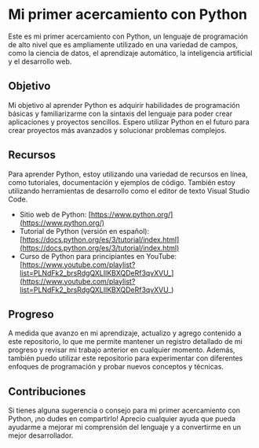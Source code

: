 # Mi primer acercamiento con Python

Este es mi primer acercamiento con Python, un lenguaje de programación de alto nivel que es ampliamente utilizado en una variedad de campos, como la ciencia de datos, el aprendizaje automático, la inteligencia artificial y el desarrollo web.

## Objetivo

Mi objetivo al aprender Python es adquirir habilidades de programación básicas y familiarizarme con la sintaxis del lenguaje para poder crear aplicaciones y proyectos sencillos. Espero utilizar Python en el futuro para crear proyectos más avanzados y solucionar problemas complejos.

## Recursos

Para aprender Python, estoy utilizando una variedad de recursos en línea, como tutoriales, documentación y ejemplos de código. También estoy utilizando herramientas de desarrollo como el editor de texto Visual Studio Code.

- Sitio web de Python: [https://www.python.org/](https://www.python.org/)
- Tutorial de Python (versión en español): [https://docs.python.org/es/3/tutorial/index.html](https://docs.python.org/es/3/tutorial/index.html)
- Curso de Python para principiantes en YouTube: [https://www.youtube.com/playlist?list=PLNdFk2_brsRdgQXLIlKBXQDeRf3qvXVU_](https://www.youtube.com/playlist?list=PLNdFk2_brsRdgQXLIlKBXQDeRf3qvXVU_)

## Progreso

A medida que avanzo en mi aprendizaje, actualizo y agrego contenido a este repositorio, lo que me permite mantener un registro detallado de mi progreso y revisar mi trabajo anterior en cualquier momento. Además, también puedo utilizar este repositorio para experimentar con diferentes enfoques de programación y probar nuevos conceptos y técnicas.

## Contribuciones

Si tienes alguna sugerencia o consejo para mi primer acercamiento con Python, ¡no dudes en compartirlo! Aprecio cualquier ayuda que pueda ayudarme a mejorar mi comprensión del lenguaje y a convertirme en un mejor desarrollador.
